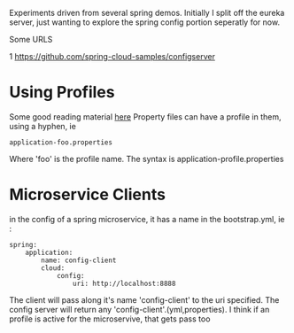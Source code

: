 Experiments driven from several spring demos.  Initially I split off the eureka server, just wanting to explore
the spring config portion seperatly for now.

Some URLS

1 https://github.com/spring-cloud-samples/configserver


# Using Profiles
Some good reading material [here](https://docs.spring.io/spring-boot/docs/current/reference/html/boot-features-external-config.html)
Property files can have a profile in them, using a hyphen, ie 

    application-foo.properties
    
Where 'foo' is the profile name.  The syntax is application-profile.properties


# Microservice Clients
in the config of a spring microservice, it has a name in the bootstrap.yml, ie :

    spring:
    	application:
    		name: config-client
    		cloud:
    			config:
    				uri: http://localhost:8888
The client will pass along it's name 'config-client' to the uri specified.  The config server will return any 
'config-client'.(yml,properties).  I think if an profile is active for the microservive, that gets pass too